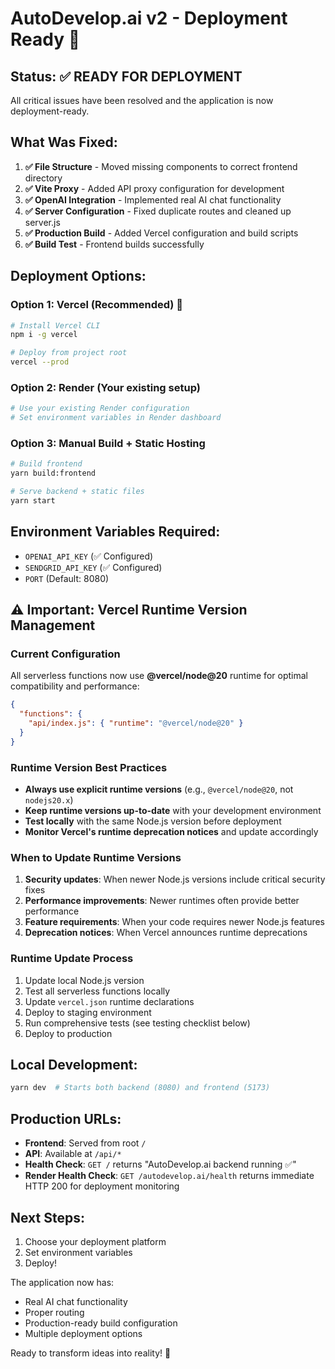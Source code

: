 # AutoDevelop.ai v2 - Deployment Ready 🚀

## Status: ✅ READY FOR DEPLOYMENT

All critical issues have been resolved and the application is now deployment-ready.

## What Was Fixed:

1. **✅ File Structure** - Moved missing components to correct frontend directory
2. **✅ Vite Proxy** - Added API proxy configuration for development
3. **✅ OpenAI Integration** - Implemented real AI chat functionality
4. **✅ Server Configuration** - Fixed duplicate routes and cleaned up server.js
5. **✅ Production Build** - Added Vercel configuration and build scripts
6. **✅ Build Test** - Frontend builds successfully

## Deployment Options:

### Option 1: Vercel (Recommended) 🌟
```bash
# Install Vercel CLI
npm i -g vercel

# Deploy from project root
vercel --prod
```

### Option 2: Render (Your existing setup)
```bash
# Use your existing Render configuration
# Set environment variables in Render dashboard
```

### Option 3: Manual Build + Static Hosting
```bash
# Build frontend
yarn build:frontend

# Serve backend + static files
yarn start
```

## Environment Variables Required:
- `OPENAI_API_KEY` (✅ Configured)
- `SENDGRID_API_KEY` (✅ Configured)
- `PORT` (Default: 8080)

## ⚠️ Important: Vercel Runtime Version Management

### Current Configuration
All serverless functions now use **@vercel/node@20** runtime for optimal compatibility and performance:

```json
{
  "functions": {
    "api/index.js": { "runtime": "@vercel/node@20" }
  }
}
```

### Runtime Version Best Practices
- **Always use explicit runtime versions** (e.g., `@vercel/node@20`, not `nodejs20.x`)
- **Keep runtime versions up-to-date** with your development environment
- **Test locally** with the same Node.js version before deployment
- **Monitor Vercel's runtime deprecation notices** and update accordingly

### When to Update Runtime Versions
1. **Security updates**: When newer Node.js versions include critical security fixes
2. **Performance improvements**: Newer runtimes often provide better performance
3. **Feature requirements**: When your code requires newer Node.js features
4. **Deprecation notices**: When Vercel announces runtime deprecations

### Runtime Update Process
1. Update local Node.js version
2. Test all serverless functions locally
3. Update `vercel.json` runtime declarations
4. Deploy to staging environment
5. Run comprehensive tests (see testing checklist below)
6. Deploy to production

## Local Development:
```bash
yarn dev  # Starts both backend (8080) and frontend (5173)
```

## Production URLs:
- **Frontend**: Served from root `/`
- **API**: Available at `/api/*`
- **Health Check**: `GET /` returns "AutoDevelop.ai backend running ✅"
- **Render Health Check**: `GET /autodevelop.ai/health` returns immediate HTTP 200 for deployment monitoring

## Next Steps:
1. Choose your deployment platform
2. Set environment variables
3. Deploy!

The application now has:
- Real AI chat functionality
- Proper routing
- Production-ready build configuration
- Multiple deployment options

Ready to transform ideas into reality! 🎉

